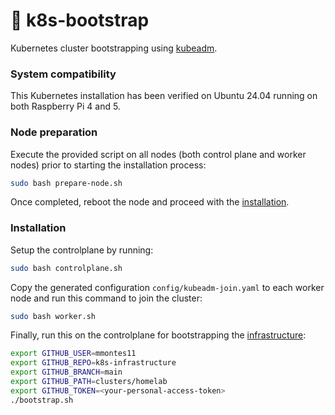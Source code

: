 # 🚀 k8s-bootstrap
Kubernetes cluster bootstrapping using [kubeadm](https://kubernetes.io/docs/setup/production-environment/tools/kubeadm/create-cluster-kubeadm/).

### System compatibility

This Kubernetes installation has been verified on Ubuntu 24.04 running on both Raspberry Pi 4 and 5.

### Node preparation

Execute the provided script on all nodes (both control plane and worker nodes) prior to starting the installation process:

```bash
sudo bash prepare-node.sh
```

Once completed, reboot the node and proceed with the [installation](#installation).

### Installation

Setup the controlplane by running:
```bash
sudo bash controlplane.sh
```

Copy the generated configuration `config/kubeadm-join.yaml` to each worker node and run this command to join the cluster:
```bash
sudo bash worker.sh 
``` 

Finally, run this on the controlplane for bootstrapping the [infrastructure](https://github.com/mmontes11/k8s-infrastructure):
```bash
export GITHUB_USER=mmontes11
export GITHUB_REPO=k8s-infrastructure 
export GITHUB_BRANCH=main
export GITHUB_PATH=clusters/homelab
export GITHUB_TOKEN=<your-personal-access-token>
./bootstrap.sh
``` 
